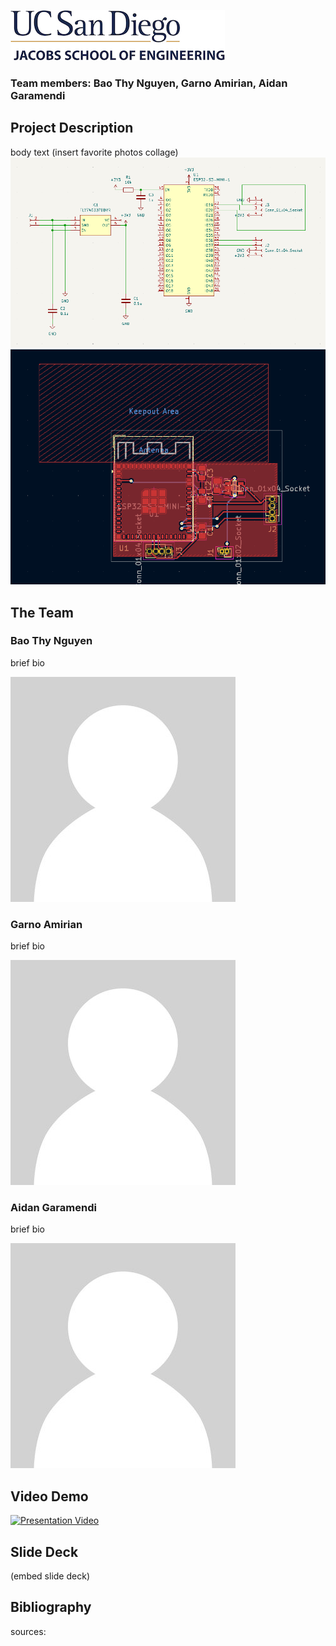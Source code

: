 ![logo](/images/logo.jpg)
### Team members: Bao Thy Nguyen, Garno Amirian, Aidan Garamendi 
## Project Description

body text
(insert favorite photos collage)
![logo](/images/schematic1.png)
![logo](/images/schematic2.png)


## The Team

### Bao Thy Nguyen
brief bio

![logo](/images/blank.jpg)

### Garno Amirian
brief bio

![logo](/images/blank.jpg)

### Aidan Garamendi
brief bio

![logo](/images/blank.jpg)

## Video Demo 
[![Presentation Video](https://img.youtube.com/vi/dQw4w9WgXcQ/0.jpg)](https://www.youtube.com/watch?v=dQw4w9WgXcQ)

## Slide Deck
(embed slide deck)

## Bibliography
sources:
